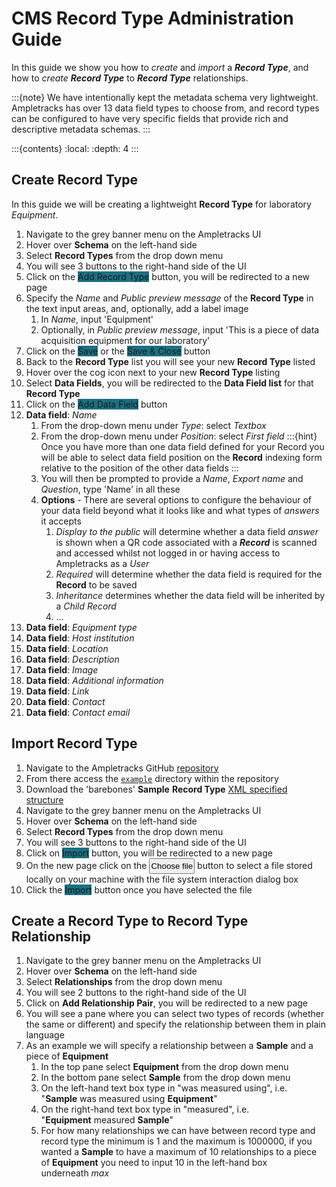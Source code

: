 # CMS Record Type Administration Guide

In this guide we show you how to *create* and *import* a ***Record Type***, and how to *create* ***Record Type*** to ***Record Type*** relationships.

:::{note}
We have intentionally kept the metadata schema very lightweight. Ampletracks has over 13 data field types to choose from, and record types can be configured to have very specific fields that provide rich and descriptive metadata schemas.
:::
<br>

:::{contents}
:local:
:depth: 4
:::

## Create Record Type

In this guide we will be creating a lightweight **Record Type** for laboratory *Equipment*.

1. Navigate to the grey banner menu on the Ampletracks UI
2. Hover over **Schema** on the left-hand side
3. Select **Record Types** from the drop down menu
4. You will see 3 buttons to the right-hand side of the UI
5. Click on the <span class="badge bg-light" style="background-color:#1a7182 !important;">Add Record Type</span> button, you will be redirected to a new page
6. Specify the *Name* and *Public preview message* of the **Record Type** in the text input areas, and, optionally, add a label image
   1. In *Name*, input 'Equipment'
   2. Optionally, in *Public preview message*, input 'This is a piece of data acquisition equipment for our laboratory'
7. Click on the <span class="badge bg-light" style="background-color:#1a7182 !important;">Save</span> or the <span class="badge bg-light" style="background-color:#1a7182 !important;">Save & Close</span> button
8. Back to the **Record Type** list you will see your new **Record Type** listed
9. Hover over the cog icon next to your new **Record Type** listing
10. Select **Data Fields**, you will be redirected to the **Data Field list** for that **Record Type**
11. Click on the <span class="badge bg-light" style="background-color:#1a7182 !important;">Add Data Field</span> button
12. **Data field**: *Name*
    1.  From the drop-down menu under *Type*: select *Textbox*
    2.  From the drop-down menu under *Position*: select *First field*
        :::{hint}
        Once you have more than one data field defined for your Record you will be able to select data field position on the **Record** indexing form relative to the position of the other data fields
        :::
    3. You will then be prompted to provide a *Name*, *Export name* and *Question*, type 'Name' in all these
    4. **Options** - There are several options to configure the behaviour of your data field beyond what it looks like and what types of *answers* it accepts
       1. *Display to the public* will determine whether a data field *answer* is shown when a QR code associated with a ***Record*** is scanned and accessed whilst not logged in or having access to Ampletracks as a *User*
       2. *Required* will determine whether the data field is required for the **Record** to be saved
       3. *Inheritance* determines whether the data field will be inherited by a *Child Record*
       4. ...
13. **Data field**: *Equipment type*
14. **Data field**: *Host institution*
15. **Data field**: *Location*
16. **Data field**: *Description*
17. **Data field**: *Image*
18. **Data field**: *Additional information*
19. **Data field**: *Link*
20. **Data field**: *Contact*
21. **Data field**: *Contact email*


## Import Record Type

1. Navigate to the Ampletracks GitHub [repository](https://github.com/Ampletracks/Ampletracks)
2. From there access the [`example`](https://github.com/Ampletracks/Ampletracks/tree/main/example) directory within the repository 
3. Download the 'barebones' **Sample** **Record Type** [XML specified structure](https://github.com/Ampletracks/Ampletracks/blob/main/example/record_types/RecordTypeStructure-Sample_20231031.xml)
4. Navigate to the grey banner menu on the Ampletracks UI
5. Hover over **Schema** on the left-hand side
6. Select **Record Types** from the drop down menu
7. You will see 3 buttons to the right-hand side of the UI
8. Click on <span class="badge bg-light" style="background-color:#1a7182 !important;">Import</span> button, you will be redirected to a new page
9.  On the new page click on the <input type="button" value="Choose file" style="padding:1px;height:25px;"> button to select a file stored locally on your machine with the file system interaction dialog box
10. Click the <span class="badge bg-light" style="background-color:#1a7182 !important;">Import</span> button once you have selected the file

## Create a Record Type to Record Type Relationship

1. Navigate to the grey banner menu on the Ampletracks UI
2. Hover over **Schema** on the left-hand side
3. Select **Relationships** from the drop down menu
4. You will see 2 buttons to the right-hand side of the UI
5. Click on **Add Relationship Pair**, you will be redirected to a new page
6. You will see a pane where you can select two types of records (whether the same or different) and specify the relationship between them in plain language
7. As an example we will specify a relationship between a **Sample** and a piece of **Equipment**
    1. In the top pane select **Equipment** from the drop down menu
    2. In the bottom pane select **Sample** from the drop down menu
    3. On the left-hand text box type in "was measured using", i.e. "**Sample** was measured using **Equipment**"
    4. On the right-hand text box type in "measured", i.e. "**Equipment** measured **Sample**"
    5. For how many relationships we can have between record type and record type the minimum is 1 and the maximum is 1000000, if you wanted a **Sample** to have a maximum of 10 relationships to a piece of **Equipment** you need to input 10 in the left-hand box underneath _max_